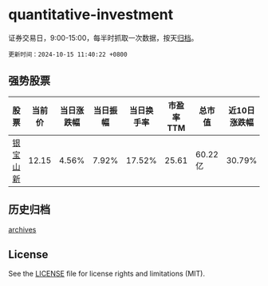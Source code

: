 # quantitative-investment

证券交易日，9:00-15:00，每半时抓取一次数据，按天[归档](archives)。

`更新时间：2024-10-15 11:40:22 +0800`

## 强势股票

|股票|当前价|当日涨跌幅|当日振幅|当日换手率|市盈率TTM|总市值|近10日涨跌幅|
|----|----|----|----|----|----|----|----|
|[银宝山新](https://xueqiu.com/S/SZ002786)|12.15|4.56%|7.92%|17.52%|25.61|60.22亿|30.79%|

## 历史归档

[archives](archives)

## License

See the [LICENSE](LICENSE) file for license rights and limitations (MIT).